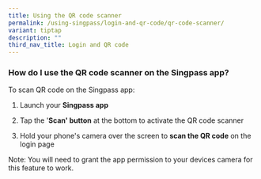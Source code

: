 ```yaml
---
title: Using the QR code scanner
permalink: /using-singpass/login-and-qr-code/qr-code-scanner/
variant: tiptap
description: ""
third_nav_title: Login and QR code
---
```

<h3>How do I use the QR code scanner on the Singpass app?</h3>
<p>To scan QR code on the Singpass app:</p>
<ol data-tight="true" class="tight">
<li>
<p>Launch your <strong>Singpass app</strong>
</p>
</li>
<li>
<p>Tap the '<strong>Scan' button</strong> at the bottom to activate the QR
code scanner</p>
</li>
<li>
<p>Hold your phone's camera over the screen to <strong>scan the QR code</strong> on
the login page</p>
</li>
</ol>
<p>Note: You will need to grant the app permission to your devices camera
for this feature to work.</p>